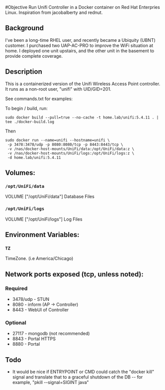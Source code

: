 #Objective
Run Unifi Controller in a Docker container on Red Hat Enterpries Linux.  Inspiration from jacobalberty and rednut.

## Background
I've been a long-time RHEL user, and recently became a Ubiquity (UBNT) customer.  I purchased two UAP-AC-PRO to improve the WiFi situation at home.  I deployed one unit upstairs, and the other unit in the basement to provide complete coverage.

## Description 
This is a containerized version of the Unifi Wireless Access Point controller.  It runs as a non-root user, "unifi" with UID/GID=201.

See commands.txt for examples:

To begin / build, run:
```
sudo docker build --pull=true --no-cache -t home.lab/unifi:5.4.11 . | tee ./docker-build.log
```

Then
```
sudo docker run --name=unifi --hostname=unifi \
 -p 3478:3478/udp -p 8080:8080/tcp -p 8443:8443/tcp \
 -v /nas/docker-host-mounts/UniFi/data:/opt/UniFi/data:z \
 -v /nas/docker-host-mounts/UniFi/logs:/opt/UniFi/logs:z \
 -d home.lab/unifi:5.4.11
```

## Volumes:

### `/opt/UniFi/data`
VOLUME ["/opt/UniFi/data"]
Database Files

### `/opt/UniFi/logs`
VOLUME ["/opt/UniFi/logs"]
Log Files

## Environment Variables:
### `TZ`
TimeZone. (i.e America/Chicago)

## Network ports exposed (tcp, unless noted):
### Required

* 3478/udp - STUN
* 8080 - inform (AP -> Controller)
* 8443 - WebUI of Controller

### Optional

* 27117 - mongodb (not recommended)
* 8843 - Portal HTTPS
* 8880 - Portal

## Todo
* It would be nice if ENTRYPOINT or CMD could catch the "docker kill" signal and translate that to a graceful shutdown of the DB -- for example, "pkill --signal=SIGINT java"
